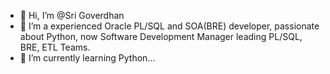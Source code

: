 - 👋 Hi, I’m @Sri Goverdhan
- 👀 I’m a experienced Oracle PL/SQL and SOA(BRE) developer, passionate about Python, now Software Development Manager leading PL/SQL, BRE, ETL Teams.
- 🌱 I’m currently learning Python...


<!---
srigoverdhan/srigoverdhan is a ✨ special ✨ repository because its `README.md` (this file) appears on your GitHub profile.
You can click the Preview link to take a look at your changes.
--->
